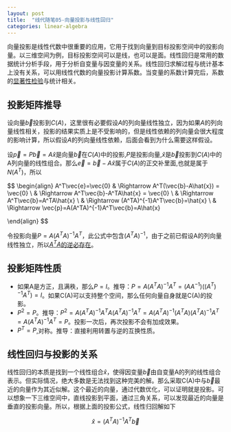 ```yaml
---
layout: post
title:  "线代随笔05-向量投影与线性回归"
categories: linear-algebra
---
```


向量投影是线性代数中很重要的应用，它用于找到向量到目标投影空间中的投影向量。以三维空间为例，目标投影空间可以是线，也可以是面。线性回归是常用的数据统计分析手段，用于分析自变量与因变量的关系。线性回归求解过程与统计基本上没有关系，可以用线性代数的向量投影计算系数。当变量的系数计算完后，系数的[显著性检验](http://stats.stackexchange.com/q/148803/31830)与统计相关。

## 投影矩阵推导
设向量$\vec{b}$投影到$C(A)$，这里很有必要假设$A$的列向量线性独立，因为如果$A$的列向量线性相关，投影的结果实质上是不受影响的，但是线性依赖的列向量会很大程度的影响计算，所以假设$A$的列向量线性依赖，后面会看到为什么需要这样假设。

设$\vec{p}=P\vec{b}=A\hat{x}$是向量$\vec{b}$在$C(A)$中的投影,$P$是投影向量,$\hat{x}$是$\vec{b}$投影到$C(A)$中的A列向量的线性组合。那么$\vec{e}=\vec{b}-A\hat{x}$属于$C(A)$的正交补里面,也就是属于$N(A^T)$，所以

$$
\begin{align}
	A^T\vec{e}=\vec{0} & \Rightarrow A^T(\vec{b}-A\hat{x}) = \vec{0} \\
					   & \Rightarrow A^T\vec{b}-A^TA\hat{x} = \vec{0} \\
					   & \Rightarrow A^T\vec{b}=A^TA\hat{x} \\
					   & \Rightarrow (A^TA)^{-1}A^T\vec{b}=\hat{x}  \\
					   & \Rightarrow \vec{p}=A(A^TA)^{-1}A^T\vec{b}=A\hat{x} 
	
\end{align}
$$

令投影向量$P=A(A^TA)^{-1}A^T$，此公式中包含$(A^TA)^{-1}$，由于之前已假设A的列向量线性独立，所以[$A^TA$的逆必存在](/linear-algebra/2016/03/03/linear-algebra-04-ATA-inverse.html)。

## 投影矩阵性质

* 如果A是方正，且满秩，那么$P=I$。推导：$P=A(A^TA)^{-1}A^T=(AA^{-1})((A^T)^{-1}A^T)=I$。如果C(A)可以支持整个空间，那么任何向量自身就是C(A)的投影。
* $P^2=P$。推导：$P^2=A(A^TA)^{-1}A^TA(A^TA)^{-1}A^T=A(A^TA)^{-1}(A^TA)(A^TA)^{-1}A^T=A(A^TA)^{-1}A^T=P$。投影一次后，再次投影不会有加成效果。
* $P^T=P$,对称。推导：直接利用转置与逆的互换性质。

## 线性回归与投影的关系
线性回归的本质是找到一个线性组合$\hat{x}$，使得因变量$\vec{b}$由自变量A的列的线性组合表示。但实际情况，绝大多数是无法找到这种完美的解。那么采取C(A)中与$\vec{b}$最近的向量作为其近似解。这个最近的向量，通过代数优化，可以证明就是投影。可以想象一下三维空间中，直线投影到平面，通过三角关系，可以发现最近的向量是垂直的投影向量。所以，根据上面的投影公式，线性归回解如下

$$
	\hat{x}=(A^TA)^{-1}A^T\vec{b}
$$




